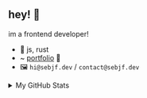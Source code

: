 ## hey! :wave:

im a frontend developer!

- 🌱 js, rust
- ~ [portfolio](https://www.sebjf.dev) 🎨
- 🖼 `hi@sebjf.dev` / `contact@sebjf.dev`

<details>
  
<summary>My GitHub Stats</summary>
<br>

[![Seb's GitHub stats](https://github-readme-stats.vercel.app/api?username=xxixiio&theme=onedark)](https://github.com/xxixiio)

</details>

